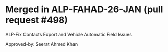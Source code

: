 # Merged in ALP-FAHAD-26-JAN (pull request #498)

ALP-Fix Contacts Export and Vehicle Automatic Field Issues

Approved-by: Seerat Ahmed Khan

